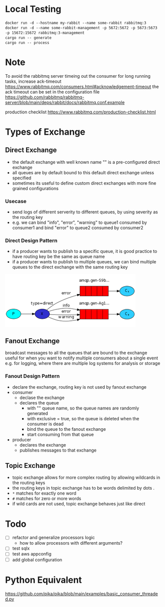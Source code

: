 # Local Testing
```
docker run -d --hostname my-rabbit --name some-rabbit rabbitmq:3                                                                           
docker run -d --name some-rabbit-management -p 5672:5672 -p 5673:5673 -p 15672:15672 rabbitmq:3-management
cargo run -- generate
cargo run -- process
```

# Note
To avoid the rabbitmq server timeing out the consumer for long running tasks, increase ack-timeout
https://www.rabbitmq.com/consumers.html#acknowledgement-timeout
the ack timeout can be set in the configuration file
https://github.com/rabbitmq/rabbitmq-server/blob/main/deps/rabbit/docs/rabbitmq.conf.example

production checklist
https://www.rabbitmq.com/production-checklist.html

# Types of Exchange
## Direct Exchange
- the default exchange with well known name "" is a pre-configured direct exchange
- all queues are by default bound to this default direct exchange unless specified
- sometimes its useful to define custom direct exchanges with more fine grained configurations
### Usecase
- send logs of different serverity to different queues, by using severity as the routing key
- e.g. we can bind "info", "error", "warning" to queue1 consumed by consumer1
and bind "error" to queue2 consumed by consumer2
### Direct Design Pattern
- if a producer wants to publish to a specific queue, it is good practice to have routing key be the same as queue name
- if a producer wants to publish to multiple queues, we can bind multiple queues to the direct exchange with the same routing key

![Logging Severity](img/2023-02-05-15-57-59.png)

## Fanout Exchange
broadcast messages to all the queues that are bound to the exchange
useful for when you want to notify multiple consumers about a single event
e.g. for logging, where there are multiple log systems for analysis or storage
### Fanout Design Pattern
- declare the exchange, routing key is not used by fanout exchange
- consumer
  - declase the exchange
  - declares the queue
    - with "" queue name, so the queue names are randomly generated
    - with exclusive = true, so the queue is deleted when the consumer is dead
    - bind the queue to the fanout exchange
    - start consuming from that queue
- producer
  - declares the exchange
  - publishes messages to that exchange

## Topic Exchange
- topic exchange allows for more complex routing by allowing wildcards in the routing keys
- the routing keys in topic exchange has to be words delimited by dots .
- `*` matches for exactly one word
- `#` matches for zero or more words
- if wild cards are not used, topic exchange behaves just like direct

# Todo
- [ ] refactor and generalize processors logic
  - how to allow processors with different arguments?
- [ ] test sqlx
- [ ] test aws appconfig
- [ ] add global configuration

# Python Equivalent
https://github.com/pika/pika/blob/main/examples/basic_consumer_threaded.py
